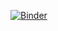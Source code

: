 [![Binder](https://mybinder.org/badge_logo.svg)](https://mybinder.org/v2/gh/yus3/FlightStatus/master)
